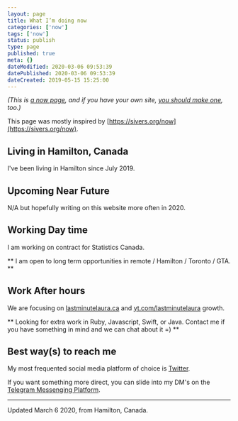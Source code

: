 ```yaml
---
layout: page
title: What I’m doing now
categories: ['now']
tags: ['now']
status: publish
type: page
published: true
meta: {}
dateModified: 2020-03-06 09:53:39
datePublished: 2020-03-06 09:53:39
dateCreated: 2019-05-15 15:25:00
---
```


<em>
(This is <a href="https://nownownow.com/about">a now page</a>, and if you have your own site, <a href="https://nownownow.com/about">you should make one</a>, too.)
</em>

This page was mostly inspired by [https://sivers.org/now](https://sivers.org/now).

## Living in Hamilton, Canada

I've been living in Hamilton since July 2019.

## Upcoming Near Future

N/A but hopefully writing on this website more often in 2020.

## Working Day time

I am working on contract for Statistics Canada.

** I am open to long term opportunities in remote / Hamilton / Toronto / GTA. **

## Work After hours

We are focusing on [lastminutelaura.ca](https://lastminutelaura.ca) and [yt.com/lastminutelaura](https://youtube.com/lastminutelaura) growth.

** Looking for extra work in Ruby, Javascript, Swift, or Java. Contact me if you have something in mind and we can chat about it =) **

## Best way(s) to reach me

My most frequented social media platform of choice is [Twitter](https://twitter.com/alexkluew).

If you want something more direct, you can slide into my DM's on the [Telegram Messenging Platform](https://t.me/getaclue).

---

Updated March 6 2020, from Hamilton, Canada.
